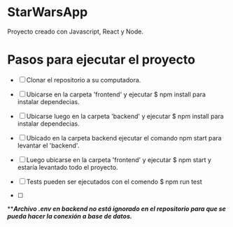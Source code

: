 # StarWarsApp
Proyecto creado con Javascript, React y Node.

# Pasos para ejecutar el proyecto

- [ ] Clonar el repositorio a su computadora.
- [ ] Ubicarse en la carpeta 'frontend' y ejecutar $ npm install para instalar dependecias.
- [ ] Ubicarse luego en la carpeta 'backend' y ejecutar $ npm install para instalar dependecias.
- [ ] Ubicado en la carpeta backend ejecutar el comando npm start para levantar el 'backend'.
- [ ] Luego ubicarse en la carpeta 'frontend' y ejecutar $ npm start y estaría levantado todo el proyecto.

- [ ] Tests pueden ser ejecutados con el comendo $ npm run test

- [ ] 

*****Archivo .env en backend no está ignorado en el repositorio para que se pueda hacer la conexión a base de datos.***
